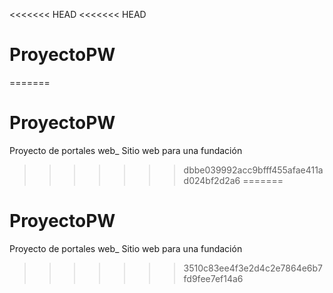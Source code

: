 <<<<<<< HEAD
<<<<<<< HEAD
# ProyectoPW
=======
# ProyectoPW
Proyecto de portales web_ Sitio web para una fundación
>>>>>>> dbbe039992acc9bfff455afae411ad024bf2d2a6
=======
# ProyectoPW
Proyecto de portales web_ Sitio web para una fundación
>>>>>>> 3510c83ee4f3e2d4c2e7864e6b7fd9fee7ef14a6
